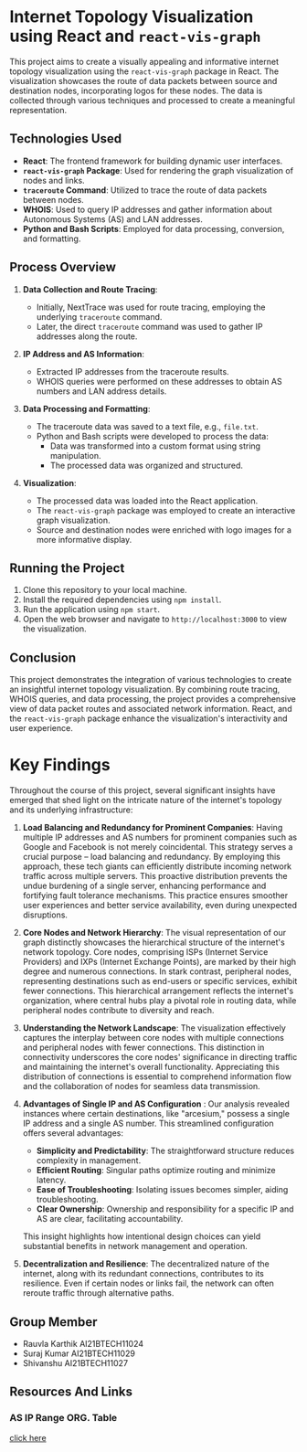
# Internet Topology Visualization using React and `react-vis-graph`

This project aims to create a visually appealing and informative internet topology visualization using the `react-vis-graph` package in React. The visualization showcases the route of data packets between source and destination nodes, incorporating logos for these nodes. The data is collected through various techniques and processed to create a meaningful representation.

## Technologies Used

- **React**: The frontend framework for building dynamic user interfaces.
- **`react-vis-graph` Package**: Used for rendering the graph visualization of nodes and links.
- **`traceroute` Command**: Utilized to trace the route of data packets between nodes.
- **WHOIS**: Used to query IP addresses and gather information about Autonomous Systems (AS) and LAN addresses.
- **Python and Bash Scripts**: Employed for data processing, conversion, and formatting.

## Process Overview

1. **Data Collection and Route Tracing**:
   - Initially, NextTrace was used for route tracing, employing the underlying `traceroute` command.
   - Later, the direct `traceroute` command was used to gather IP addresses along the route.

2. **IP Address and AS Information**:
   - Extracted IP addresses from the traceroute results.
   - WHOIS queries were performed on these addresses to obtain AS numbers and LAN address details.

3. **Data Processing and Formatting**:
   - The traceroute data was saved to a text file, e.g., `file.txt`.
   - Python and Bash scripts were developed to process the data:
     - Data was transformed into a custom format using string manipulation.
     - The processed data was organized and structured.

4. **Visualization**:
   - The processed data was loaded into the React application.
   - The `react-vis-graph` package was employed to create an interactive graph visualization.
   - Source and destination nodes were enriched with logo images for a more informative display.

## Running the Project

1. Clone this repository to your local machine.
2. Install the required dependencies using `npm install`.
3. Run the application using `npm start`.
4. Open the web browser and navigate to `http://localhost:3000` to view the visualization.

## Conclusion

This project demonstrates the integration of various technologies to create an insightful internet topology visualization. By combining route tracing, WHOIS queries, and data processing, the project provides a comprehensive view of data packet routes and associated network information. React, and the `react-vis-graph` package enhance the visualization's interactivity and user experience.


# Key Findings

Throughout the course of this project, several significant insights have emerged that shed light on the intricate nature of the internet's topology and its underlying infrastructure:

1. **Load Balancing and Redundancy for Prominent Companies**:
   Having multiple IP addresses and AS numbers for prominent companies such as Google and Facebook is not merely coincidental. This strategy serves a crucial purpose – load balancing and redundancy. By employing this approach, these tech giants can efficiently distribute incoming network traffic across multiple servers. This proactive distribution prevents the undue burdening of a single server, enhancing performance and fortifying fault tolerance mechanisms. This practice ensures smoother user experiences and better service availability, even during unexpected disruptions.

2. **Core Nodes and Network Hierarchy**:
   The visual representation of our graph distinctly showcases the hierarchical structure of the internet's network topology. Core nodes, comprising ISPs (Internet Service Providers) and IXPs (Internet Exchange Points), are marked by their high degree and numerous connections. In stark contrast, peripheral nodes, representing destinations such as end-users or specific services, exhibit fewer connections. This hierarchical arrangement reflects the internet's organization, where central hubs play a pivotal role in routing data, while peripheral nodes contribute to diversity and reach.

3. **Understanding the Network Landscape**:
   The visualization effectively captures the interplay between core nodes with multiple connections and peripheral nodes with fewer connections. This distinction in connectivity underscores the core nodes' significance in directing traffic and maintaining the internet's overall functionality. Appreciating this distribution of connections is essential to comprehend information flow and the collaboration of nodes for seamless data transmission.

4. **Advantages of Single IP and AS Configuration** :
   Our analysis revealed instances where certain destinations, like "arcesium," possess a single IP address and a single AS number. This streamlined configuration offers several advantages:
   - **Simplicity and Predictability**: The straightforward structure reduces complexity in management.
   - **Efficient Routing**: Singular paths optimize routing and minimize latency.
   - **Ease of Troubleshooting**: Isolating issues becomes simpler, aiding troubleshooting.
   - **Clear Ownership**: Ownership and responsibility for a specific IP and AS are clear, facilitating accountability.

   This insight highlights how intentional design choices can yield substantial benefits in network management and operation.

5. **Decentralization and Resilience**:
   The decentralized nature of the internet, along with its redundant connections, contributes to its resilience. Even if certain nodes or links fail, the network can often reroute traffic through alternative paths.

## Group Member
  - Rauvla Karthik   AI21BTECH11024 
  - Suraj Kumar      AI21BTECH11029
  - Shivanshu        AI21BTECH11027

## Resources And Links

### AS IP Range ORG. Table 
<a href="https://github.com/IITH-project/network-visualization/blob/master/table.txt"> click here</a>


